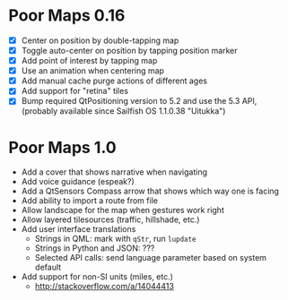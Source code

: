 Poor Maps 0.16
==============

 * [X] Center on position by double-tapping map
 * [X] Toggle auto-center on position by tapping position marker
 * [X] Add point of interest by tapping map
 * [X] Use an animation when centering map
 * [X] Add manual cache purge actions of different ages
 * [X] Add support for "retina" tiles
 * [X] Bump required QtPositioning version to 5.2 and use the 5.3 API,
       (probably available since Sailfish OS 1.1.0.38 "Uitukka")

Poor Maps 1.0
=============

 * Add a cover that shows narrative when navigating
 * Add voice guidance (espeak?)
 * Add a QtSensors Compass arrow that shows which way one is facing
 * Add ability to import a route from file
 * Allow landscape for the map when gestures work right
 * Allow layered tilesources (traffic, hillshade, etc.)
 * Add user interface translations
   - Strings in QML: mark with `qStr`, run `lupdate`
   - Strings in Python and JSON: ???
   - Selected API calls: send language parameter based on system default
 * Add support for non-SI units (miles, etc.)
   - <http://stackoverflow.com/a/14044413>
